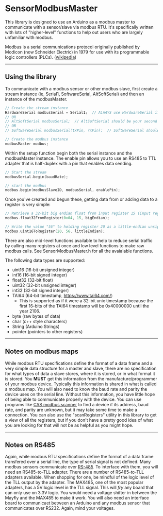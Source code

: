 # SensorModbusMaster

This library is designed to use an Arduino as a modbus master to communicate with a sensor/slave via modbus RTU.  It's specifically written with lots of "higher-level" functions to help out users who are largely unfamiliar with modbus.

Modbus is a serial communications protocol originally published by Modicon (now Schneider Electric) in 1979 for use with its programmable logic controllers (PLCs).  ([wikipedia](https://en.wikipedia.org/wiki/Modbus))
_____

## Using the library

To communicate with a modbus sensor or other modbus slave, first create a stream instance (ie, Serial1, SoftwareSerial, AltSoftSerial) and then an instance of the modbusMaster.

```cpp
// Create the stream instance
HardwareSerial modbusSerial = Serial1;  // ALWAYS use HardwareSerial if it's an option
// OR
// AltSoftSerial modbusSerial;  // AltSoftSerial should be your second choice, if your board is supported
// OR
// SoftwareSerial modbusSerial(txPin, rxPin);  // SoftwareSerial should be your last choice.

// Create the modbus instance
modbusMaster modbus;
```

Within the setup function begin both the serial instance and the modbusMaster instance.  The enable pin allows you to use an RS485 to TTL adapter that is half-duplex with a pin that enables data sending.

```cpp
// Start the stream
modbusSerial.begin(baudRate);

// start the modbus
modbus.begin(modbusSlaveID, modbusSerial, enablePin);
```

Once you've created and begun these, getting data from or adding data to a register is very simple:

```cpp
// Retrieve a 32-bit big endian float from input register 15 (input registers are called with 0x04)
modbus.float32FromRegister(0x04, 15, bigEndian);

// Write the value "56" to holding register 20 as a little-endian unsigned 16-bit integer
modbus.uint16ToRegister(20, 56, littleEndian);
```

There are also mid-level functions available to help to reduce serial traffic by calling many registers at once and low level functions to make raw modbus calls.  See SensorModbusMaster.h for all the avaialable functions.

The following data types are supported:
- uint16 (16-bit unsigned integer)
- int16 (16-bit signed integer)
- float32 (32-bit float)
- uint32 (32-bit unsigned integer)
- int32 (32-bit signed integer)
- TAI64 (64-bit timestamp, https://www.tai64.com/)
    - This is supported as if it were a 32-bit unix timestamp because the first 16-bits of the TAI64 timestamp will be 0x40000000 until the year 2106.
- byte (raw bytes of data)
- char (c++ style characters)
- String (Arduino Strings)
- pointer (pointers to other registers)
_____


## Notes on modbus maps
While modbus RTU specifications define the format of a data frame and a very simple data structure for a master and slave, there are no specification for what types of data a slave stores, where it is stored, or in what format it is stored.  You **MUST** get this information from the manufacture/programmer of your modbus device.  Typically this information is shared in what is called a modbus map.  You will also need to know the baud rate and parity the device uses on the serial line.  Without this information, you have little hope of being able to communicate properly with the device.  You can use programs like [CAS modbus scanner](http://www.chipkin.com/cas-modbus-scanner/) to find a device if its address, baud rate, and parity are unknown, but it may take some time to make a connection.  You can also use the "scanRegisters" utility in this library to get a view of all the registers, but if you don't have a pretty good idea of what you are looking for that will not be as helpful as you might hope.
_____


## Notes on RS485
Again, while modbus RTU specifications define the format of a data frame transfered over a serial line, the type of serial signal is not defined.  Many modbus sensors communicate over [RS-485](https://en.wikipedia.org/wiki/RS-485).  To interface with them, you will need an RS485-to-TLL adapter. There are a number of RS485-to-TLL adapters available.  When shopping for one, be mindful of the logic level of the TLL output by the adapter.  The MAX485, one of the most popular adapters, has a 5V logic level in the TLL signal.  This will _fry_ any board that can only use on 3.3V logic.  You would need a voltage shifter in between the Mayfly and the MAX485 to make it work.  You will also need an interface board to communicaet between an Arduino and any modbus sensor that communicates over RS232.  Again, mind your voltages.
